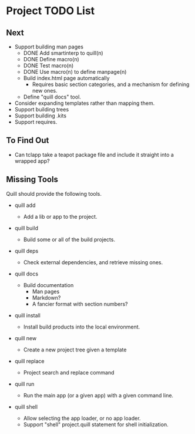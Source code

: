 # Project TODO List

## Next

* Support building man pages
  * DONE Add smartinterp to quill(n)
  * DONE Define macro(n)
  * DONE Test macro(n)
  * DONE Use macro(n) to define manpage(n)
  * Build index.html page automatically
    * Requires basic section categories, and a mechanism for 
      defining new ones.
  * Define "quill docs" tool.
* Consider expanding templates rather than mapping them.
* Support building trees
* Support building .kits
* Support requires.

## To Find Out

* Can tclapp take a teapot package file and include it straight into a
  wrapped app?

## Missing Tools

Quill should provide the following tools.

* quill add
  * Add a lib or app to the project.

* quill build
  * Build some or all of the build projects.

* quill deps
  * Check external dependencies, and retrieve missing ones.

* quill docs
  * Build documentation
    * Man pages
    * Markdown?
    * A fancier format with section numbers?

* quill install
  * Install build products into the local environment.

* quill new
  * Create a new project tree given a template

* quill replace
  * Project search and replace command

* quill run
  * Run the main app (or a given app) with a given command line.

* quill shell
  * Allow selecting the app loader, or no app loader.
  * Support "shell" project.quill statement for shell initialization.
